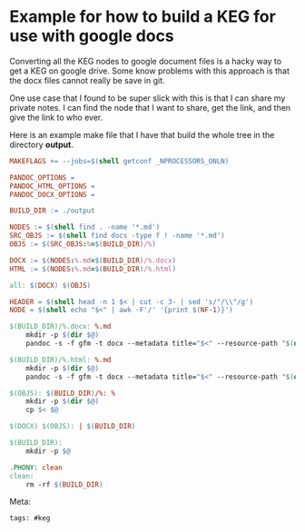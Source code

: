 # Example for how to build a KEG for use with google docs

Converting all the KEG nodes to google document files is a hacky way to get a
KEG on google drive. Some know problems with this approach is that the docx
files cannot really be save in git.

One use case that I found to be super slick with this is that I can share my
private notes. I can find the node that I want to share, get the link, and then
give the link to who ever.

Here is an example make file that I have that build the whole tree in the
directory **output**.

```makefile
MAKEFLAGS += --jobs=$(shell getconf _NPROCESSORS_ONLN)

PANDOC_OPTIONS =
PANDOC_HTML_OPTIONS =
PANDOC_DOCX_OPTIONS =

BUILD_DIR := ./output

NODES := $(shell find . -name '*.md')
SRC_OBJS := $(shell find docs -type f ! -name '*.md')
OBJS := $(SRC_OBJS:%=$(BUILD_DIR)/%)

DOCX := $(NODES:%.md=$(BUILD_DIR)/%.docx)
HTML := $(NODES:%.md=$(BUILD_DIR)/%.html)

all: $(DOCX) $(OBJS)

HEADER = $(shell head -n 1 $< | cut -c 3- | sed 's/"/\\"/g')
NODE = $(shell echo "$<" | awk -F'/' '{print $(NF-1)}')

$(BUILD_DIR)/%.docx: %.md
	mkdir -p $(dir $@)
	pandoc -s -f gfm -t docx --metadata title="$<" --resource-path "$(dir $<)" -o $@ $<

$(BUILD_DIR)/%.html: %.md
	mkdir -p $(dir $@)
	pandoc -s -f gfm -t docx --metadata title="$<" --resource-path "$(dir $<)" -o $@ $<

$(OBJS): $(BUILD_DIR)/%: %
	mkdir -p $(dir $@)
	cp $< $@

$(DOCX) $(OBJS): | $(BUILD_DIR)

$(BUILD_DIR):
	mkdir -p $@

.PHONY: clean
clean:
	rm -rf $(BUILD_DIR)
```

Meta:

    tags: #keg